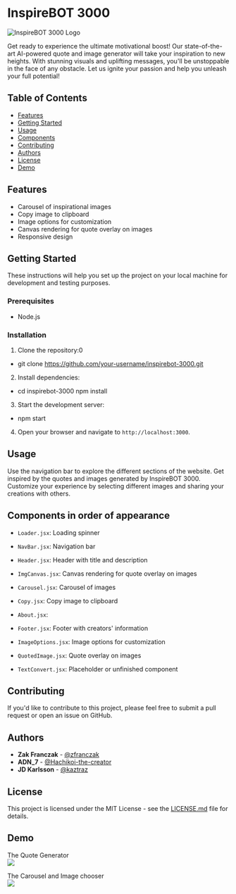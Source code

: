 # InspireBOT 3000

![InspireBOT 3000 Logo](https://www.inspirebot3000.com/external/logo.png)

Get ready to experience the ultimate motivational boost! Our state-of-the-art AI-powered quote and image generator will take your inspiration to new heights. With stunning visuals and uplifting messages, you'll be unstoppable in the face of any obstacle. Let us ignite your passion and help you unleash your full potential!

## Table of Contents

- [Features](#features)
- [Getting Started](#getting-started)
- [Usage](#usage)
- [Components](#components)
- [Contributing](#contributing)
- [Authors](#authors)
- [License](#license)
- [Demo](#demo)

## Features

- Carousel of inspirational images
- Copy image to clipboard
- Image options for customization
- Canvas rendering for quote overlay on images
- Responsive design

## Getting Started

These instructions will help you set up the project on your local machine for development and testing purposes.

### Prerequisites

- Node.js

### Installation

1. Clone the repository:0
  - git clone https://github.com/your-username/inspirebot-3000.git

2. Install dependencies:
  - cd inspirebot-3000 npm install

3. Start the development server:
  - npm start


4. Open your browser and navigate to `http://localhost:3000`.

## Usage

Use the navigation bar to explore the different sections of the website. Get inspired by the quotes and images generated by InspireBOT 3000. Customize your experience by selecting different images and sharing your creations with others.

## Components in order of appearance

- `Loader.jsx`: Loading spinner
- `NavBar.jsx`: Navigation bar
- `Header.jsx`: Header with title and description

- `ImgCanvas.jsx`: Canvas rendering for quote overlay on images
- `Carousel.jsx`: Carousel of images

- `Copy.jsx`: Copy image to clipboard

- `About.jsx`: 
- `Footer.jsx`: Footer with creators' information
- `ImageOptions.jsx`: Image options for customization

- `QuotedImage.jsx`: Quote overlay on images
- `TextConvert.jsx`: Placeholder or unfinished component

## Contributing

If you'd like to contribute to this project, please feel free to submit a pull request or open an issue on GitHub.

## Authors

- **Zak Franczak** - [@zfranczak](https://github.com/zfranczak)
- **ADN_7** - [@Hachikoi-the-creator](https://github.com/Hachikoi-the-creator)
- **JD Karlsson** - [@kaztraz](https://github.com/kaztraz)

## License

This project is licensed under the MIT License - see the [LICENSE.md](LICENSE.md) file for details.


## Demo

The Quote Generator\
![](https://www.inspirebot3000.com/external/IB3K.gif)

The Carousel and Image chooser\
![](https://www.inspirebot3000.com/external/IB3KCarousel.gif)
